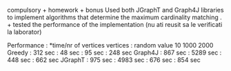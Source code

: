 compulsory + homework + bonus
Used both JGraphT and Graph4J libraries to implement algorithms that determine the maximum cardinality matching . + tested the performance of the implementation 
(nu ati reusit sa le verificati la laborator)

Performance : *time/nr of vertices
vertices : random value   10            1000          2000
Greedy   : 312 sec        : 48 sec      : 95 sec      : 248 sec
Graph4J  : 867 sec        : 5289 sec    : 448 sec     : 662 sec
JGraphT  : 975 sec        : 4983 sec    : 676 sec     : 854 sec
